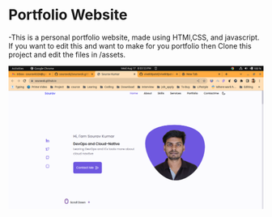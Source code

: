 # Portfolio Website

-This is a personal portfolio website, made using HTMl,CSS, and javascript. If you want to edit this and want to make for you portfolio then Clone this project and edit the files in /assets.

![name](assets/img/homepage.png)
